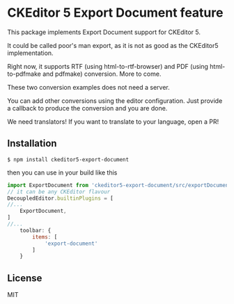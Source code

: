 CKEditor 5 Export Document feature
============================

This package implements Export Document support for CKEditor 5.

It could be called poor's man export, as it is not as good as the CKEditor5 implementation.

Right now, it supports RTF (using html-to-rtf-browser) and PDF (using html-to-pdfmake and pdfmake) conversion. More to come.

These two conversion examples does not need a server.  

You can add other conversions using the editor configuration. Just provide a callback to produce the conversion and you are done.

We need translators! If you want to translate to your language, open a PR!

## Installation
```shell script
$ npm install ckeditor5-export-document
```

then you can use in your build like this

```javascript
import ExportDocument from 'ckeditor5-export-document/src/exportDocument';
// it can be any CKEditor flavour
DecoupledEditor.builtinPlugins = [
//...
	ExportDocument,
]
//...
	toolbar: {
		items: [
			'export-document'
        ]
    }
```

## License

MIT
